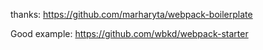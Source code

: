 thanks: https://github.com/marharyta/webpack-boilerplate

Good example: https://github.com/wbkd/webpack-starter